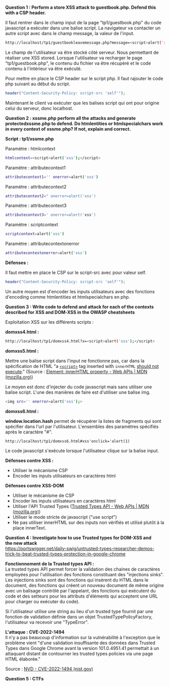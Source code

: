 **Question 1 : Perform a store XSS attack to guestbook.php. Defend this with a CSP header.**

Il faut rentrer dans le champ input de la page "tp1/guestbook.php" du code javascript a exécuter dans une balise script. La navigateur va contacter un autre script avec dans le champ message, la valeur de l'input.

```bash
http://localhost/tp1/guestbookleavemessage.php?message=<script>alert('xss')</script>
```

Le champ de l'utilisateur va être stocké côté serveur. Nous permettant de réaliser une XSS stored. Lorsque l'utilisateur va recharger le page "tp1/guestbook.php", le contenu du fichier va être récupéré et le code contenu à l'intérieur va être exécuté.

Pour mettre en place le CSP header sur le script php. Il faut rajouter le code php suivant au début du script.

```php
header("Content-Security-Policy: script-src 'self'");
```

Maintenant le client va exécuter que les balises script qui ont pour origine celui du serveur, donc localhost.

**Question 2 : xssme.php perform all the attacks and generate protectedxssme.php to defend. Do htmlentities or htmlspecialchars work in every context of xssme.php? If not, explain and correct.**

**Script : tp1/xssme.php**

Paramètre : htmlcontext

```bash
htmlcontext=<script>alert('xss');</script>
```

Paramètre : attributecontext1

```bash
attributecontext1='' onerror=alert('xss')
```

Paramètre : attributecontext2

```bash
attributecontext2=" onerror=alert('xss')
```

Paramètre : attributecontext3

```bash
attributecontext3=' onerror=alert('xss')
```

Paramètre : scriptcontext

```bash
scriptcontext=alert('xss')
```

Paramètre : attributecontextonerror

```bash
attributecontextonerror=alert('xss')
```

**Défenses :**

Il faut mettre en place le CSP sur le script-src avec pour valeur self.

```php
header("Content-Security-Policy: script-src 'self'");
```

Un autre moyen est d'encoder les inputs utilisateurs avec des fonctions d'encoding comme htmlentities et htmlspecialchars en php.

**Question 3 : Write code to defend and attack for each of the contexts described for XSS and DOM-XSS in the OWASP cheatsheets**

Exploitation XSS sur les différents scripts :

**domxss4.html :**

```bash
http://localhost/tp1/domxss4.html?x=<script>alert('xss');</script>
```

**domxss5.html :**

Mettre une balise script dans l'input ne fonctionne pas, car dans la spécification de HTML "a [`<script>`](https://developer.mozilla.org/en-US/docs/Web/HTML/Element/script) tag inserted with `innerHTML` [should not execute](https://www.w3.org/TR/2008/WD-html5-20080610/dom.html#innerhtml0)." (Source : [Element: innerHTML property - Web APIs | MDN (mozilla.org)](https://developer.mozilla.org/en-US/docs/Web/API/Element/innerHTML))

Le moyen est donc d'injecter du code javascript mais sans utiliser une balise script. L'une des manières de faire est d'utiliser une balise img.

```bash
<img src='' onerror=alert('xss');>
```

**domxss6.html :**

**window.location.hash** permet de récupérer la listes de fragments qui sont spécifier dans l'url par l'utilisateur. L'ensembles des paramètres spécifiés après le caractère "#".

```
http://localhost/tp1/domxss6.html#xss'onclick='alert(1)
```

Le code javascript s'exécute lorsque l'utilisateur clique sur la balise input.

**Défenses contre XSS :**

- Utiliser le mécanisme CSP
- Encoder les inputs utilisateurs en caractères html

**Défenses contre XSS-DOM**

- Utiliser le mécanisme de CSP
- Encoder les inputs utilisateurs en caractères html
- Utiliser l'API Trusted Types ([Trusted Types API - Web APIs | MDN (mozilla.org)](https://developer.mozilla.org/en-US/docs/Web/API/Trusted_Types_API))
- Utiliser le mode stricte de javascript ("use script")
- Ne pas utiliser innerHTML sur des inputs non vérifiés et utilisé plutôt à la place innerText.

**Question 4 : Investigate how to use Trusted types for DOM-XSS and  
the new attack**  
https://portswigger.net/daily-swig/untrusted-types-researcher-demos-trick-to-beat-trusted-types-protection-in-google-chrome

**Fonctionnement de la Trusted types API :**  
La trusted types API permet forcer la validation des chaines de caractères employées pour l'utilisation des fonctions constituant des "injections sinks". Les injections sinks sont des fonctions qui insèrent du HTML dans le document, des fonctions qui créent un nouveau document de même origine avec un balisage contrôlé par l'appelant, des fonctions qui exécutent du code et des setteurs pour les attributs d'éléments qui acceptent une URL pour charger ou exécuter du code).

Si l'utilisateur utilise une string au lieu d'un trusted type fournit par une fonction de validation définie dans un objet TrustedTypePolicyFactory, l'utilisateur va recevoir une "TypeError".

**L'attaque : CVE-2022-1494**  
Il n'y a pas beaucoup d'information sur la vulnérabilité à l'exception que le problème vient "d'une validation insuffisante des données dans Trusted Types dans Google Chrome avant la version 101.0.4951.41 permettait à un attaquant distant de contourner les trusted types policies via une page HTML élaborée."

Source : [NVD - CVE-2022-1494 (nist.gov)](https://nvd.nist.gov/vuln/detail/CVE-2022-1494)

**Question 5 : CTFs**
